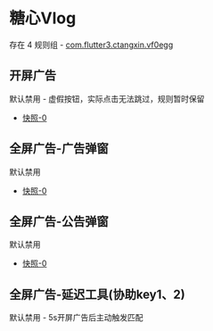 # 糖心Vlog

存在 4 规则组 - [com.flutter3.ctangxin.vf0egg](/src/apps/com.flutter3.ctangxin.vf0egg.ts)

## 开屏广告

默认禁用 - 虚假按钮，实际点击无法跳过，规则暂时保留

- [快照-0](https://i.gkd.li/i/12836857)

## 全屏广告-广告弹窗

默认禁用

- [快照-0](https://i.gkd.li/i/12836891)

## 全屏广告-公告弹窗

默认禁用

- [快照-0](https://i.gkd.li/i/12836854)

## 全屏广告-延迟工具(协助key1、2)

默认禁用 - 5s开屏广告后主动触发匹配
